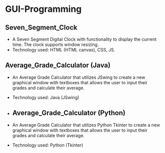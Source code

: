 # GUI-Programming
## Seven_Segment_Clock
- A Seven Segment Digital Clock with functionality to display the current time. The clock supports window resizing.
- Technology used: HTML (HTML canvas), CSS, JS.

## Average_Grade_Calculator (Java)
- An Average Grade Calculator that utilizes JSwing to create a new graphical window with textboxes that allows the user to input their grades and calculate their average.
- Technology used: Java (JSwing)

- ## Average_Grade_Calculator (Python)
- An Average Grade Calculator that utilizes Python Tkinter to create a new graphical window with textboxes that allows the user to input their grades and calculate their average.
- Technology used: Python (Tkinter)
